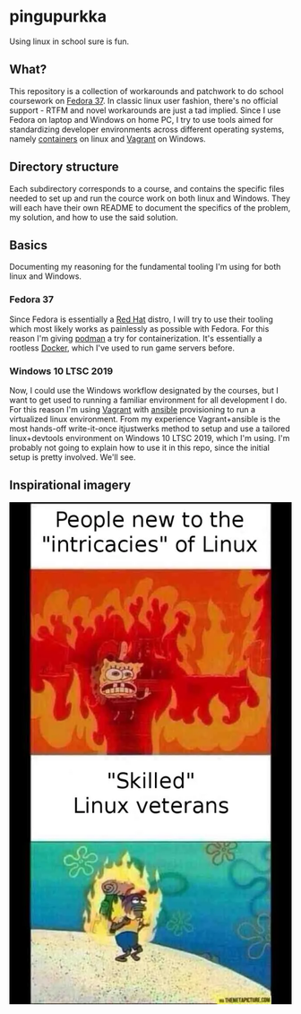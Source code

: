 # pingupurkka
Using linux in school sure is fun.

## What?
This repository is a collection of workarounds and patchwork to do school coursework on [Fedora 37](https://getfedora.org/). In classic linux user fashion, there's no official support - RTFM and novel workarounds are just a tad implied. Since I use Fedora on laptop and Windows on home PC, I try to use tools aimed for standardizing developer environments across different operating systems, namely [containers](https://docs.fedoraproject.org/en-US/fedora-server/containerization/) on linux and [Vagrant](https://www.vagrantup.com/) on Windows.

## Directory structure
Each subdirectory corresponds to a course, and contains the specific files needed to set up and run the cource work on both linux and Windows. They will each have their own README to document the specifics of the problem, my solution, and how to use the said solution.

## Basics
Documenting my reasoning for the fundamental tooling I'm using for both linux and Windows.

### Fedora 37
Since Fedora is essentially a [Red Hat](https://www.redhat.com/en/about/company) distro, I will try to use their tooling which most likely works as painlessly as possible with Fedora. For this reason I'm giving [podman](https://www.redhat.com/en/topics/containers/what-is-podman) a try for containerization. It's essentially a rootless [Docker](https://docs.docker.com/), which I've used to run game servers before.

### Windows 10 LTSC 2019
Now, I could use the Windows workflow designated by the courses, but I want to get used to running a familiar environment for all development I do. For this reason I'm using [Vagrant](https://www.vagrantup.com/) with [ansible](https://www.ansible.com/overview/how-ansible-works) provisioning to run a virtualized linux environment. From my experience Vagrant+ansible is the most hands-off write-it-once itjustwerks method to setup and use a tailored linux+devtools environment on Windows 10 LTSC 2019, which I'm using. I'm probably not going to explain how to use it in this repo, since the initial setup is pretty involved. We'll see.

## Inspirational imagery
![haha](images/linux.webp)